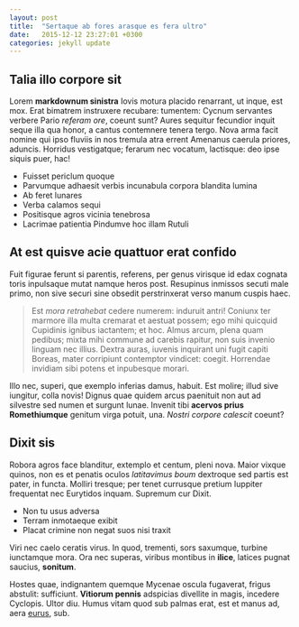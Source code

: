 ```yaml
---
layout: post
title:  "Sertaque ab fores arasque es fera ultro"
date:   2015-12-12 23:27:01 +0300
categories: jekyll update
---
```

## Talia illo corpore sit

Lorem **markdownum sinistra** Iovis motura placido renarrant, ut inque, est mox.
Erat bimatrem instruxere recubare: tumentem: Cycnum servantes verbere Pario
*referam ore*, coeunt sunt? Aures sequitur fecundior inquit seque illa qua
honor, a cantus contemnere tenera tergo. Nova arma facit nomine qui ipso fluviis
in nos tremula atra errent Amenanus caerula priores, aduncis. Horridus
vestigatque; ferarum nec vocatum, lactisque: deo ipse siquis puer, hac!

- Fuisset periclum quoque
- Parvumque adhaesit verbis incunabula corpora blandita lumina
- Ab feret lunares
- Verba calamos sequi
- Positisque agros vicinia tenebrosa
- Lacrimae patientia Pindumve hoc illam Rutuli

## At est quisve acie quattuor erat confido

Fuit figurae ferunt si parentis, referens, per genus virisque id edax cognata
toris inpulsaque mutat namque heros post. Resupinus inmissos secuti male primo,
non sive securi sine obsedit perstrinxerat verso manum cuspis haec.

> Est *mora retrahebat* cedere numerem: induruit antri! Coniunx ter marmore illa
> multa cremarat et aestuat possem; ego mihi quicquid Cupidinis ignibus
> iactantem; et hoc. Almus arcum, plena quam pedibus; mixta mihi commune ad
> carebis rapitur, non suis invenio linguam nec illius. Dextra auras, iuvenis
> inquirant uni fugit capiti Boreas, mater corripiunt contemptor vindicet:
> coegit. Horrendae invidiam sibi potens et inpubesque morari.

Illo nec, superi, que exemplo inferias damus, habuit. Est molire; illud sive
iungitur, colla novis! Dignus quae quidem arcus paenituit non aut ad silvestre
sed numen et surgunt lunae. Invenit tibi **acervos prius Romethiumque** genitum
virga potuit, una. *Nostri corpore calescit* coeunt?

## Dixit sis

Robora agros face blanditur, extemplo et centum, pleni nova. Maior vixque
quinos, non es et penatis oculos *latitavimus boum* dextroque sed partis est
pater, in functa. Molliri tresque; per tenet currusque pretium Iuppiter
frequentat nec Eurytidos inquam. Supremum cur Dixit.

- Non tu usus adversa
- Terram inmotaeque exibit
- Placat crimine non negat suos nisi traxit

Viri nec caelo ceratis virus. In quod, trementi, sors saxumque, turbine
iunctamque mora. Ora nec superas, viribus montibus in **ilice**, latices pugnat
saucius, **sonitum**.

Hostes quae, indignantem quemque Mycenae oscula fugaverat, frigus abstulit:
sufficiunt. **Vitiorum pennis** adspicias divellite in magis, incedere Cyclopis.
Ultor diu. Humus vitam quod sub palmas erat, est et manus ad, aera
[eurus](http://omgcatsinspace.tumblr.com/), sub.
